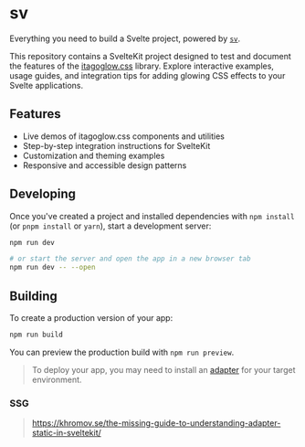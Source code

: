 # sv

Everything you need to build a Svelte project, powered by [`sv`](https://github.com/sveltejs/cli).

This repository contains a SvelteKit project designed to test and document the features of the [itagoglow.css](https://github.com/yourusername/itagoglow.css) library. Explore interactive examples, usage guides, and integration tips for adding glowing CSS effects to your Svelte applications.

## Features

- Live demos of itagoglow.css components and utilities
- Step-by-step integration instructions for SvelteKit
- Customization and theming examples
- Responsive and accessible design patterns

## Developing

Once you've created a project and installed dependencies with `npm install` (or `pnpm install` or `yarn`), start a development server:

```sh
npm run dev

# or start the server and open the app in a new browser tab
npm run dev -- --open
```

## Building

To create a production version of your app:

```sh
npm run build
```

You can preview the production build with `npm run preview`.

> To deploy your app, you may need to install an [adapter](https://svelte.dev/docs/kit/adapters) for your target environment.

### SSG
> https://khromov.se/the-missing-guide-to-understanding-adapter-static-in-sveltekit/